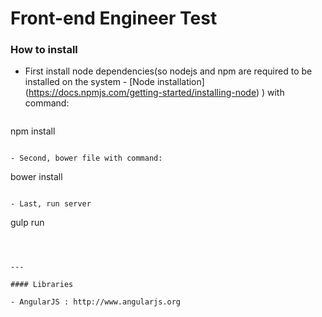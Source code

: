 # Front-end Engineer Test


### How to install

- First install node dependencies(so nodejs and npm are required to be installed on the system - [Node installation]
(https://docs.npmjs.com/getting-started/installing-node) ) with command:
  ```
 npm install
 ```

- Second, bower file with command:
 ```
  bower install
 ```

- Last, run server
 ```
  gulp run
 ```



---

#### Libraries

- AngularJS : http://www.angularjs.org
